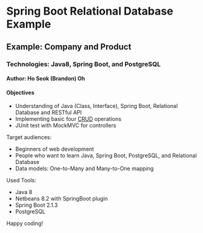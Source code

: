 # Spring Boot Relational Database Example
## Example: Company and Product
### Technologies: Java8, Spring Boot, and PostgreSQL
#### Author: Ho Seok (Brandon) Oh

#### Objectives
- Understanding of Java (Class, Interface), Spring Boot, Relational Database and RESTful API
- Implementing basic four [CRUD](https://en.wikipedia.org/wiki/Create,_read,_update_and_delete) operations
- JUnit test with MockMVC for controllers

Target audiences:
- Beginners of web development
- People who want to learn Java, Spring Boot, PostgreSQL, and Relational Database
- Data models: One-to-Many and Many-to-One mapping

Used Tools:
- Java 8
- Netbeans 8.2 with SpringBoot plugin
- Spring Boot 2.1.3
- PostgreSQL


Happy coding!
